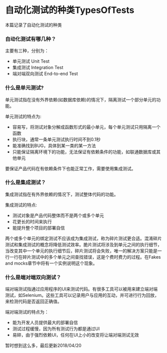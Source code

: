 # 自动化测试的种类TypesOfTests
本篇记录了自动化测试的种类

### 自动化测试有哪几种？
主要有三种，分别为：

* 单元测试 Unit Test
* 集成测试 Integration Test
* 端对端双向测试 End-to-end Test

### 什么是单元测试?
单元测试指在没有外界依赖(如数据库依赖)的情况下，隔离测试一个部分单元的功能。

单元测试的特点为:

* 容易写，将测试对象分解成函数形式的最小单元，每个单元测试只用隔离一个函数
* 执行块，通常一条单元测试执行时间不到0.1秒
* 能准确找到BUG，具体到某一类的某一方法
* 只能保证隔离环境下的功能，无法保证有依赖条件的功能，如联通数据库或其他单元

要保证产品代码在有依赖条件下也能正常工作，需要使用集成测试。

### 什么是集成测试？
集成测试指在有外界依赖的情况下，测试整体代码的功能。

集成测试的特点:

* 测试对象是产品代码整体而不是两个或多个单元
* 花更长的时间来执行
* 能提升整个项目的部署自信

两个或多个单元的绑定测试不应该成为集成测试，称为碎片测试更合适。混淆碎片测试和集成测试的概念将降低测试效率。脆片测试将涉及到单元之间的执行细节，当改变其中一个单元的执行细节后，碎片测试将会失败，唯一的解决方案只能是一行一行在碎片测试中的多个单元之间查找错误，这是个费时费力的过程。在Fakes and mocks章节中将有一个实例说明这个现象。

### 什么是端对端双向测试？
端对端测试指通过应用程序的UI来测试代码。有很多工具可以被用来建立端对端测试，如Selenium。这些工具可以记录用户与应用的互动，并可进行行为回放，来检测代码是否返回正确值。

端对端测试的特点为：

* 能为开发人员提供最大的部署自信
* 测试过程缓慢，因为所有测试行为都是通过UI
* 易碎，由于强烈依赖UI，任何在UI上小的改变将让端对端测试无效

暂时想到这么多，最后更新2018/04/20
